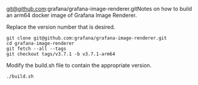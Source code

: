 git@github.com:grafana/grafana-image-renderer.gitNotes on how to build an arm64 docker image of Grafana Image Renderer.

Replace the version number that is desired.

```
git clone git@github.com:grafana/grafana-image-renderer.git
cd grafana-image-renderer
git fetch --all --tags
git checkout tags/v3.7.1 -b v3.7.1-arm64
```

Modify the build.sh file to contain the appropriate version.

```
./build.sh
```
